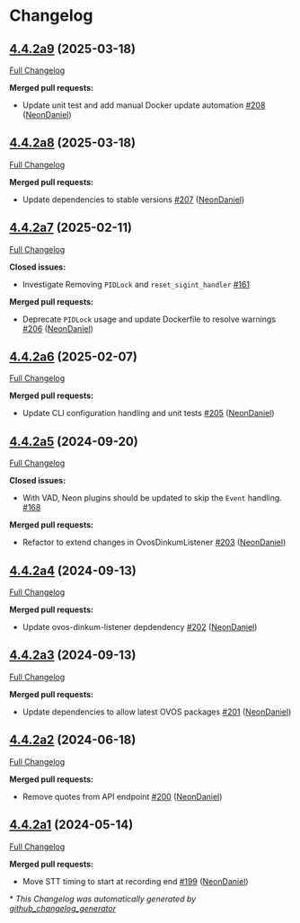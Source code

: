 # Changelog

## [4.4.2a9](https://github.com/NeonGeckoCom/neon_speech/tree/4.4.2a9) (2025-03-18)

[Full Changelog](https://github.com/NeonGeckoCom/neon_speech/compare/4.4.2a8...4.4.2a9)

**Merged pull requests:**

- Update unit test and add manual Docker update automation [\#208](https://github.com/NeonGeckoCom/neon_speech/pull/208) ([NeonDaniel](https://github.com/NeonDaniel))

## [4.4.2a8](https://github.com/NeonGeckoCom/neon_speech/tree/4.4.2a8) (2025-03-18)

[Full Changelog](https://github.com/NeonGeckoCom/neon_speech/compare/4.4.2a7...4.4.2a8)

**Merged pull requests:**

- Update dependencies to stable versions [\#207](https://github.com/NeonGeckoCom/neon_speech/pull/207) ([NeonDaniel](https://github.com/NeonDaniel))

## [4.4.2a7](https://github.com/NeonGeckoCom/neon_speech/tree/4.4.2a7) (2025-02-11)

[Full Changelog](https://github.com/NeonGeckoCom/neon_speech/compare/4.4.2a6...4.4.2a7)

**Closed issues:**

- Investigate Removing `PIDLock` and `reset_sigint_handler` [\#161](https://github.com/NeonGeckoCom/neon_speech/issues/161)

**Merged pull requests:**

- Deprecate `PIDLock` usage and update Dockerfile to resolve warnings [\#206](https://github.com/NeonGeckoCom/neon_speech/pull/206) ([NeonDaniel](https://github.com/NeonDaniel))

## [4.4.2a6](https://github.com/NeonGeckoCom/neon_speech/tree/4.4.2a6) (2025-02-07)

[Full Changelog](https://github.com/NeonGeckoCom/neon_speech/compare/4.4.2a5...4.4.2a6)

**Merged pull requests:**

- Update CLI configuration handling and unit tests [\#205](https://github.com/NeonGeckoCom/neon_speech/pull/205) ([NeonDaniel](https://github.com/NeonDaniel))

## [4.4.2a5](https://github.com/NeonGeckoCom/neon_speech/tree/4.4.2a5) (2024-09-20)

[Full Changelog](https://github.com/NeonGeckoCom/neon_speech/compare/4.4.2a4...4.4.2a5)

**Closed issues:**

- With VAD, Neon plugins should be updated to skip the `Event` handling. [\#168](https://github.com/NeonGeckoCom/neon_speech/issues/168)

**Merged pull requests:**

- Refactor to extend changes in OvosDinkumListener [\#203](https://github.com/NeonGeckoCom/neon_speech/pull/203) ([NeonDaniel](https://github.com/NeonDaniel))

## [4.4.2a4](https://github.com/NeonGeckoCom/neon_speech/tree/4.4.2a4) (2024-09-13)

[Full Changelog](https://github.com/NeonGeckoCom/neon_speech/compare/4.4.2a3...4.4.2a4)

**Merged pull requests:**

- Update ovos-dinkum-listener depdendency [\#202](https://github.com/NeonGeckoCom/neon_speech/pull/202) ([NeonDaniel](https://github.com/NeonDaniel))

## [4.4.2a3](https://github.com/NeonGeckoCom/neon_speech/tree/4.4.2a3) (2024-09-13)

[Full Changelog](https://github.com/NeonGeckoCom/neon_speech/compare/4.4.2a2...4.4.2a3)

**Merged pull requests:**

- Update dependencies to allow latest OVOS packages [\#201](https://github.com/NeonGeckoCom/neon_speech/pull/201) ([NeonDaniel](https://github.com/NeonDaniel))

## [4.4.2a2](https://github.com/NeonGeckoCom/neon_speech/tree/4.4.2a2) (2024-06-18)

[Full Changelog](https://github.com/NeonGeckoCom/neon_speech/compare/4.4.2a1...4.4.2a2)

**Merged pull requests:**

- Remove quotes from API endpoint [\#200](https://github.com/NeonGeckoCom/neon_speech/pull/200) ([NeonDaniel](https://github.com/NeonDaniel))

## [4.4.2a1](https://github.com/NeonGeckoCom/neon_speech/tree/4.4.2a1) (2024-05-14)

[Full Changelog](https://github.com/NeonGeckoCom/neon_speech/compare/4.4.1...4.4.2a1)

**Merged pull requests:**

- Move STT timing to start at recording end [\#199](https://github.com/NeonGeckoCom/neon_speech/pull/199) ([NeonDaniel](https://github.com/NeonDaniel))



\* *This Changelog was automatically generated by [github_changelog_generator](https://github.com/github-changelog-generator/github-changelog-generator)*
